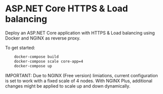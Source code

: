 # ASP.NET Core HTTPS & Load balancing
Deploy an ASP.NET Core application with HTTPS & Load balancing using Docker and NGINX as reverse proxy.

To get started:

```bash
    docker-compose build
    docker-compose scale core-app=4
    docker-compose up
```

IMPORTANT: Due to NGINX (Free version) limiations, current configuration is set to work with a fixed scale of 4 nodes.
With NGINX Plus, additional changes might be applied to scale up and down dynamically.